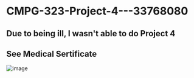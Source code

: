 # CMPG-323-Project-4---33768080

## Due to being ill, I wasn't able to do Project 4
## See Medical Sertificate
![image](https://user-images.githubusercontent.com/90321243/199204485-57bcd64c-474d-4eab-bb62-409eb729deb9.png)
